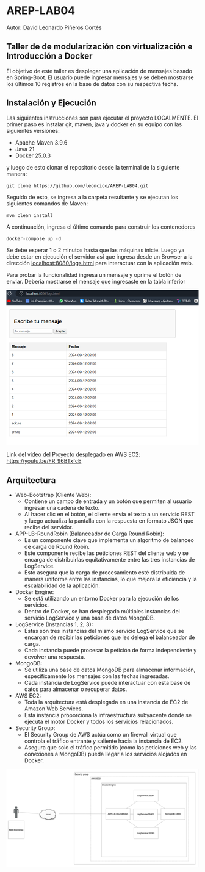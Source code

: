 # AREP-LAB04
Autor: David Leonardo Piñeros Cortés
##   Taller de de modularización con virtualización e Introducción a Docker

El objetivo de este taller es desplegar una aplicación de mensajes basado en Spring-Boot. El usuario puede ingresar mensajes y se deben mostrarse los últimos 10 registros en la base de datos con su respectiva fecha. 

## Instalación y Ejecución

Las siguientes instrucciones son para ejecutar el proyecto LOCALMENTE. El primer paso es instalar git, maven, java y docker en su equipo con las siguientes versiones:
* Apache Maven 3.9.6
* Java 21
* Docker 25.0.3

y luego de esto clonar el repositorio desde la terminal de la siguiente manera:
```
git clone https://github.com/leoncico/AREP-LAB04.git
```
Seguido de esto, se ingresa a la carpeta resultante y se ejecutan los siguientes comandos de Maven:

```
mvn clean install
```
A continuación, ingresa el último comando para construir los contenedores

```
docker-compose up -d
```

Se debe esperar 1 o 2 minutos hasta que las máquinas inicie. Luego ya debe estar en ejecución el servidor así que ingresa desde un Browser a la dirección [localhost:8080/logs.html]() para interactuar con la aplicación web.

Para probar la funcionalidad ingresa un mensaje y oprime el botón de enviar. Debería mostrarse el mensaje que ingresaste en la tabla inferior

![](/img/01.png)

Link del video del Proyecto desplegado en AWS EC2: https://youtu.be/FR_96BTxfcE

## Arquitectura
-   Web-Bootstrap (Cliente Web):
    -   Contiene un campo de entrada y un botón que permiten al usuario ingresar una cadena de texto.
    -   Al hacer clic en el botón, el cliente envía el texto a un servicio REST y luego actualiza la pantalla con la respuesta en formato JSON que recibe del servidor.
-   APP-LB-RoundRobin (Balanceador de Carga Round Robin):
    -   Es un componente clave que implementa un algoritmo de balanceo de carga de Round Robin.
    -   Este componente recibe las peticiones REST del cliente web y se encarga de distribuirlas equitativamente entre las tres instancias de LogService.
    -   Esto asegura que la carga de procesamiento esté distribuida de manera uniforme entre las instancias, lo que mejora la eficiencia y la escalabilidad de la aplicación.
-   Docker Engine:
    -   Se está utilizando un entorno Docker para la ejecución de los servicios.
    -   Dentro de Docker, se han desplegado múltiples instancias del servicio LogService y una base de datos MongoDB.
-   LogService (Instancias 1, 2, 3):
    -   Estas son tres instancias del mismo servicio LogService que se encargan de recibir las peticiones que les delega el balanceador de carga.
    -   Cada instancia puede procesar la petición de forma independiente y devolver una respuesta.
-   MongoDB:
    -   Se utiliza una base de datos MongoDB para almacenar información, específicamente los mensajes con las fechas ingresadas.
    -   Cada instancia de LogService puede interactuar con esta base de datos para almacenar o recuperar datos.
-   AWS EC2:
    -   Toda la arquitectura está desplegada en una instancia de EC2 de Amazon Web Services.
    -   Esta instancia proporciona la infraestructura subyacente donde se ejecuta el motor Docker y todos los servicios relacionados.
-   Security Group:
    -   El Security Group de AWS actúa como un firewall virtual que controla el tráfico entrante y saliente hacia la instancia de EC2.
    -   Asegura que solo el tráfico permitido (como las peticiones web y las conexiones a MongoDB) pueda llegar a los servicios alojados en Docker.

![](/img/02.png)